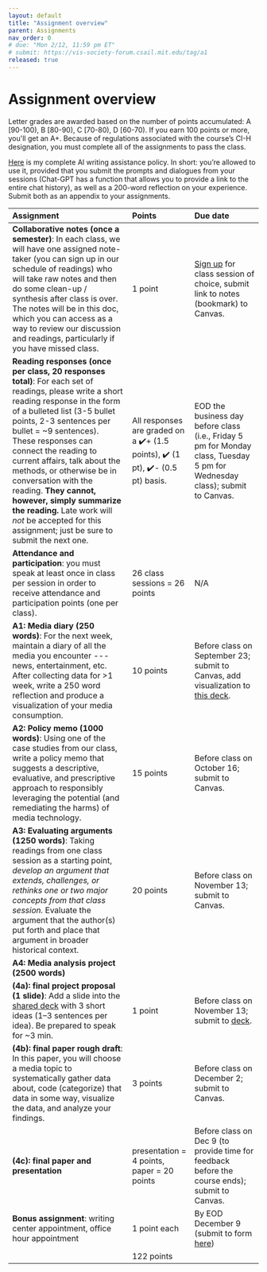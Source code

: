 ```yaml
---
layout: default
title: "Assignment overview"
parent: Assignments
nav_order: 0
# due: "Mon 2/12, 11:59 pm ET"
# submit: https://vis-society-forum.csail.mit.edu/tag/a1
released: true
---
```


# Assignment overview

Letter grades are awarded based on the number of points accumulated: A [90-100), B [80-90), C [70-80), D [60-70). If you earn 100 points or more, you'll get an A+. Because of regulations associated with the course’s CI-H designation, you must complete all of the assignments to pass the class. 

[Here](/policies/#ai-writing-assistance) is my complete AI writing assistance policy. In short: you’re allowed to use it, provided that you submit the prompts and dialogues from your sessions (Chat-GPT has a function that allows you to provide a link to the entire chat history), as well as a 200-word reflection on your experience. Submit both as an appendix to your assignments. 

| Assignment        | Points          | Due date |
|:-------------|:------------------|:------|
**Collaborative notes (once a semester)**: In each class, we will have one assigned note-taker (you can sign up in our schedule of readings) who will take raw notes and then do some clean-up / synthesis after class is over. The notes will be in this doc, which you can access as a way to review our discussion and readings, particularly if you have missed class. | 1 point | [Sign up](https://docs.google.com/document/d/1UaYLie0D6rfWtKR7x0E3LGEDIZ6U3Kq4WIwvzLKRgOA/edit#bookmark=id.mst2l1188y97) for class session of choice, submit link to notes (bookmark) to Canvas. 
**Reading responses (once per class, 20 responses total)**: For each set of readings, please write a short reading response in the form of a bulleted list (3-5 bullet points, 2-3 sentences per bullet = ~9 sentences). These responses can connect the reading to current affairs, talk about the methods, or otherwise be in conversation with the reading. **They cannot, however, simply summarize the reading.** Late work will _not_ be accepted for this assignment; just be sure to submit the next one. | All responses are graded on a ✔️+ (1.5 points), ✔️ (1 pt), ✔️- (0.5 pt) basis. | EOD the business day before class (i.e., Friday 5 pm for Monday class, Tuesday 5 pm for Wednesday class); submit to Canvas. 
**Attendance and participation**: you must speak at least once in class per session in order to receive attendance and participation points (one per class). | 26 class sessions = 26 points | N/A 
**A1: Media diary (250 words)**: For the next week, maintain a diary of all the media you encounter --- news, entertainment, etc. After collecting data for >1 week, write a 250 word reflection and produce a visualization of your media consumption. | 10 points | Before class on September 23; submit to Canvas, add visualization to [this deck](https://docs.google.com/presentation/d/1GdGIFCm-45KMfvzpv_rQXC2lFWvJa4z76iTQk4j8Vw8/edit?usp=sharing).
**A2: Policy memo (1000 words)**: Using one of the case studies from our class, write a policy memo that suggests a descriptive, evaluative, and prescriptive approach to responsibly leveraging the potential (and remediating the harms) of media technology. | 15 points | Before class on October 16; submit to Canvas. 
**A3: Evaluating arguments (1250 words)**: Taking readings from one class session as a starting point, *develop an argument that extends, challenges, or rethinks one or two major concepts from that class session.* Evaluate the argument that the author(s) put forth and place that argument in broader historical context. | 20 points | Before class on November 13; submit to Canvas. 
**A4: Media analysis project (2500 words)** | | 
**(4a): final project proposal (1 slide)**: Add a slide into the [shared deck](https://docs.google.com/presentation/d/1K6U8tAHG4w23jkQpWRQ_cPLyzyPnd4XEzJZci4bN-gs/edit?usp=sharing) with 3 short ideas (1–3 sentences per idea). Be prepared to speak for ~3 min. | 1 point | Before class on November 13; submit to [deck](https://docs.google.com/presentation/d/1K6U8tAHG4w23jkQpWRQ_cPLyzyPnd4XEzJZci4bN-gs/edit#slide=id.g2f0eb9869d1_0_0). 
**(4b): final paper rough draft**: In this paper, you will choose a media topic to systematically gather data about, code (categorize) that data in some way, visualize the data, and analyze your findings. | 3 points | Before class on December 2; submit to Canvas. 
**(4c): final paper and presentation** | presentation = 4 points, paper = 20 points | Before class on Dec 9 (to provide time for feedback before the course ends); submit to Canvas. 
**Bonus assignment**: writing center appointment, office hour appointment | 1 point each | By EOD December 9 (submit to form [here](https://forms.gle/HD7Ce6Y894X1EzQv7))
|| 122 points | 
